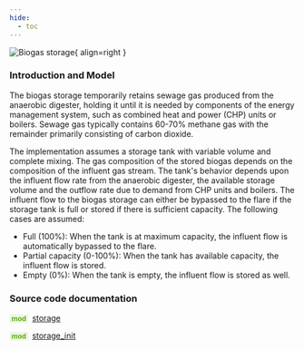 ```yaml
---
hide:
  - toc
---
```


![Biogas storage](../../../assets/icons/bsm2python/biogas-storage.svg){ align=right }

### Introduction and Model

The biogas storage temporarily retains sewage gas produced from the anaerobic digester, holding it until it is needed by components of the energy management system, such as combined heat and power (CHP) units or boilers. Sewage gas typically contains 60-70% methane gas with the remainder primarily consisting of carbon dioxide. 

The implementation assumes a storage tank with variable volume and complete mixing. The gas composition of the stored biogas depends on the composition of the influent gas stream. The tank's behavior depends upon the influent flow rate from the anaerobic digester, the available storage volume and the outflow rate due to demand from CHP units and boilers. The influent flow to the biogas storage can either be bypassed to the flare if the storage tank is full or stored if there is sufficient capacity. The following cases are assumed:

- Full (100%): When the tank is at maximum capacity, the influent flow is automatically bypassed to the flare.
- Partial capacity (0-100%): When the tank has available capacity, the influent flow is stored.
- Empty (0%): When the tank is empty, the influent flow is stored as well.


### Source code documentation

<span style=
  "color: #5cad0f;
  font-weight: bold;
  font-size: .85em;
  background-color: #5cad0f1a;
  padding: 0 .3em;
  border-radius: .1rem;
  margin-right: 0.2rem;">
mod</span> [storage](/reference/bsm2_python/energy_management/storage)

<span style=
  "color: #5cad0f;
  font-weight: bold;
  font-size: .85em;
  background-color: #5cad0f1a;
  padding: 0 .3em;
  border-radius: .1rem;
  margin-right: 0.2rem;">
mod</span> [storage_init](/reference/bsm2_python/energy_management/init/storage_init)
